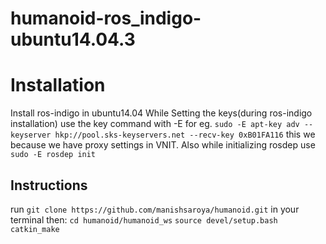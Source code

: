 # humanoid-ros_indigo-ubuntu14.04.3

Installation
====

Install ros-indigo in ubuntu14.04
While Setting the keys(during ros-indigo installation) use the key command with -E 
for eg. `sudo -E apt-key adv --keyserver hkp://pool.sks-keyservers.net --recv-key 0xB01FA116` 
this we because we have proxy settings in VNIT.
Also while initializing rosdep use `sudo -E rosdep init`

Instructions
------------
run `git clone https://github.com/manishsaroya/humanoid.git` in your terminal
then:
`cd humanoid/humanoid_ws`
`source devel/setup.bash`
`catkin_make`

